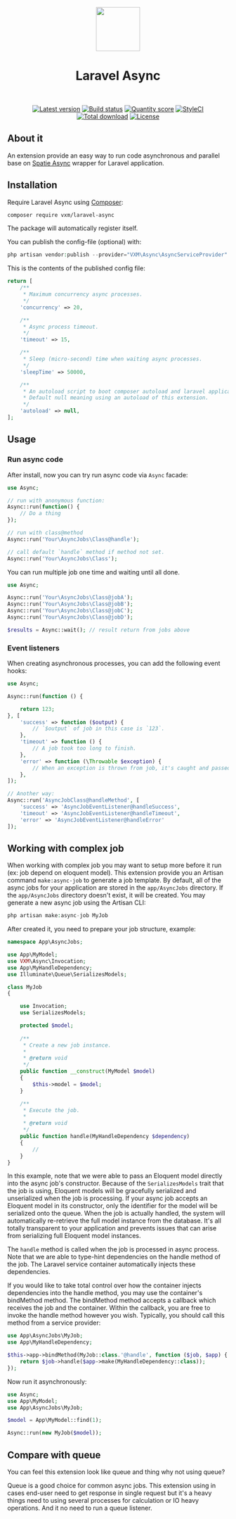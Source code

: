 <p align="center">
    <a href="https://github.com/laravel" target="_blank">
        <img src="https://avatars0.githubusercontent.com/u/958072" height="100px">
    </a>
    <h1 align="center">Laravel Async</h1>
    <br>
    <p align="center">
    <a href="https://packagist.org/packages/vxm/laravel-async"><img src="https://img.shields.io/packagist/v/vxm/laravel-async.svg?style=flat-square" alt="Latest version"></a>
    <a href="https://travis-ci.org/vuongxuongminh/laravel-async"><img src="https://img.shields.io/travis/vuongxuongminh/laravel-async/master.svg?style=flat-square" alt="Build status"></a>
    <a href="https://scrutinizer-ci.com/g/vuongxuongminh/laravel-async"><img src="https://img.shields.io/scrutinizer/g/vuongxuongminh/laravel-async.svg?style=flat-square" alt="Quantity score"></a>
    <a href="https://styleci.io/repos/191031210"><img src="https://styleci.io/repos/191031210/shield?branch=master" alt="StyleCI"></a>
    <a href="https://packagist.org/packages/vxm/laravel-async"><img src="https://img.shields.io/packagist/dt/vxm/laravel-async.svg?style=flat-square" alt="Total download"></a>
    <a href="https://packagist.org/packages/vxm/laravel-async"><img src="https://img.shields.io/packagist/l/vxm/laravel-async.svg?style=flat-square" alt="License"></a>
    </p>
</p>

## About it

An extension provide an easy way to run code asynchronous and parallel base on [Spatie Async](https://github.com/spatie/async) wrapper for Laravel application.

## Installation

Require Laravel Async using [Composer](https://getcomposer.org):

```bash
composer require vxm/laravel-async
```

The package will automatically register itself.

You can publish the config-file (optional) with:

```php
php artisan vendor:publish --provider="VXM\Async\AsyncServiceProvider" --tag="config"
```

This is the contents of the published config file:

```php
return [
    /**
     * Maximum concurrency async processes.
     */
    'concurrency' => 20,

    /**
     * Async process timeout.
     */
    'timeout' => 15,

    /**
     * Sleep (micro-second) time when waiting async processes.
     */
    'sleepTime' => 50000,

    /**
     * An autoload script to boot composer autoload and laravel application.
     * Default null meaning using an autoload of this extension.
     */
    'autoload' => null,
];
```
## Usage

### Run async code

After install, now you can try run async code via `Async` facade:

```php
use Async;

// run with anonymous function:
Async::run(function() {
    // Do a thing
});

// run with class@method
Async::run('Your\AsyncJobs\Class@handle');

// call default `handle` method if method not set.
Async::run('Your\AsyncJobs\Class');
```

You can run multiple job one time and waiting until all done.

```php
use Async;

Async::run('Your\AsyncJobs\Class@jobA');
Async::run('Your\AsyncJobs\Class@jobB');
Async::run('Your\AsyncJobs\Class@jobC');
Async::run('Your\AsyncJobs\Class@jobD');

$results = Async::wait(); // result return from jobs above
```

### Event listeners

When creating asynchronous processes, you can add the following event hooks:

```php
use Async;

Async::run(function () {

    return 123;
}, [
    'success' => function ($output) { 
        // `$output` of job in this case is `123`.
    },
    'timeout' => function () { 
        // A job took too long to finish.
    },
    'error' => function (\Throwable $exception) {
        // When an exception is thrown from job, it's caught and passed here.
    },
]);

// Another way:
Async::run('AsyncJobClass@handleMethod', [
    'success' => 'AsyncJobEventListener@handleSuccess',
    'timeout' => 'AsyncJobEventListener@handleTimeout',
    'error' => 'AsyncJobEventListener@handleError'
]);
```

## Working with complex job

When working with complex job you may want to setup more before it run (ex: job depend on eloquent model). This extension provide you an Artisan command `make:async-job` to generate a job template. 
By default, all of the async jobs for your application are stored in the `app/AsyncJobs` directory. 
If the `app/AsyncJobs` directory doesn't exist, it will be created. You may generate a new async job using the Artisan CLI:

```php
php artisan make:async-job MyJob
```

After created it, you need to prepare your job structure, example:

```php
namespace App\AsyncJobs;

use App\MyModel;
use VXM\Async\Invocation;
use App\MyHandleDependency;
use Illuminate\Queue\SerializesModels;

class MyJob
{

    use Invocation;
    use SerializesModels;

    protected $model;
    
    /**
     * Create a new job instance.
     *
     * @return void
     */
    public function __construct(MyModel $model)
    {
        $this->model = $model;
    }

    /**
     * Execute the job.
     *
     * @return void
     */
    public function handle(MyHandleDependency $dependency)
    {
        //
    }
}
```

In this example, note that we were able to pass an Eloquent model directly into the async job's constructor. 
Because of the `SerializesModels` trait that the job is using, Eloquent models will be gracefully serialized and unserialized when the job is processing. 
If your async job accepts an Eloquent model in its constructor, only the identifier for the model will be serialized onto the queue. 
When the job is actually handled, the system will automatically re-retrieve the full model instance from the database. 
It's all totally transparent to your application and prevents issues that can arise from serializing full Eloquent model instances.

The `handle` method is called when the job is processed in async process. Note that we are able to type-hint dependencies on the handle method of the job. 
The Laravel service container automatically injects these dependencies.

If you would like to take total control over how the container injects dependencies into the handle method, you may use the container's bindMethod method. The bindMethod method accepts a callback which receives the job and the container. Within the callback, you are free to invoke the handle method however you wish. 
Typically, you should call this method from a service provider:

```php
use App\AsyncJobs\MyJob;
use App\MyHandleDependency;

$this->app->bindMethod(MyJob::class.'@handle', function ($job, $app) {
    return $job->handle($app->make(MyHandleDependency::class));
});
```

Now run it asynchronously:

```php
use Async;
use App\MyModel;
use App\AsyncJobs\MyJob;

$model = App\MyModel::find(1);

Async::run(new MyJob($model));
```

## Compare with queue

You can feel this extension look like queue and thing why not using queue? 

Queue is a good choice for common async jobs. This extension using in cases end-user need to get response in single request but 
it's a heavy things need to using several processes for calculation or IO heavy operations. And it no need to run a queue listener.

